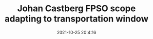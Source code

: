 ---
"title": "Johan Castberg FPSO scope adapting to transportation window"
"date": "2021-10-25 20:4:16"
"feed_name": "OFFSHOREMAG"
"feed_website": "https://www.offshore-mag.com/"
"feed_rss": "https://www.offshore-mag.com/__rss/website-scheduled-content.xml?input=%7B%22sectionAlias%22%3A%22home%22%7D"
"link": "https://www.offshore-mag.com/rigs-vessels/article/14212808/johan-castberg-fpso-scope-adapting-to-transportation-window"
"source": "None"
"file": "_posts/2021-1-1-e276cdadb6a10b0beb55b9a02e5a02449909cba4.md"
"accident": "0"
"drilling": "0"
"dead": "0"
"injured": "0"
"arrested": "0"
"place": "unknown place"
"where": "unknown site"
"causes": "unknown"
"place_uri": "unknown place"
---